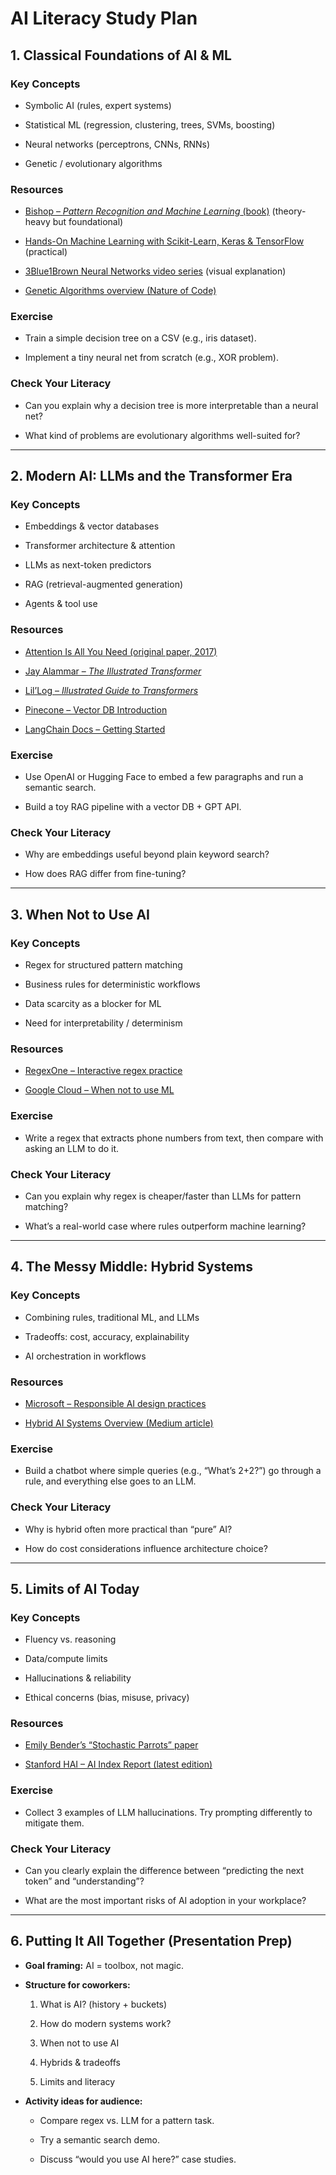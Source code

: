 
# AI Literacy Study Plan

## 1. Classical Foundations of AI & ML

### Key Concepts

- Symbolic AI (rules, expert systems)
    
- Statistical ML (regression, clustering, trees, SVMs, boosting)
    
- Neural networks (perceptrons, CNNs, RNNs)
    
- Genetic / evolutionary algorithms
    

### Resources

- [Bishop – _Pattern Recognition and Machine Learning_ (book)](https://www.microsoft.com/en-us/research/people/cmbishop/prml-book/) (theory-heavy but foundational)
    
- [Hands-On Machine Learning with Scikit-Learn, Keras & TensorFlow](https://www.oreilly.com/library/view/hands-on-machine-learning/9781098125967/) (practical)
    
- [3Blue1Brown Neural Networks video series](https://www.youtube.com/playlist?list=PLZHQObOWTQDPD3MizzM2xVFitgF8hE_ab) (visual explanation)
    
- [Genetic Algorithms overview (Nature of Code)](https://natureofcode.com/genetic-algorithms/)
    

### Exercise

- Train a simple decision tree on a CSV (e.g., iris dataset).
    
- Implement a tiny neural net from scratch (e.g., XOR problem).
    

### Check Your Literacy

- Can you explain why a decision tree is more interpretable than a neural net?
    
- What kind of problems are evolutionary algorithms well-suited for?
    

---

## 2. Modern AI: LLMs and the Transformer Era

### Key Concepts

- Embeddings & vector databases
    
- Transformer architecture & attention
    
- LLMs as next-token predictors
    
- RAG (retrieval-augmented generation)
    
- Agents & tool use
    

### Resources

- [Attention Is All You Need (original paper, 2017)](https://arxiv.org/abs/1706.03762)
    
- [Jay Alammar – _The Illustrated Transformer_](https://jalammar.github.io/illustrated-transformer/)
    
- [Lil’Log – _Illustrated Guide to Transformers_](https://lilianweng.github.io/posts/2018-06-24-attention/)
    
- [Pinecone – Vector DB Introduction](https://www.pinecone.io/learn/vector-database/)
    
- [LangChain Docs – Getting Started](https://python.langchain.com/docs/get_started/introduction)
    

### Exercise

- Use OpenAI or Hugging Face to embed a few paragraphs and run a semantic search.
    
- Build a toy RAG pipeline with a vector DB + GPT API.
    

### Check Your Literacy

- Why are embeddings useful beyond plain keyword search?
    
- How does RAG differ from fine-tuning?
    

---

## 3. When Not to Use AI

### Key Concepts

- Regex for structured pattern matching
    
- Business rules for deterministic workflows
    
- Data scarcity as a blocker for ML
    
- Need for interpretability / determinism
    

### Resources

- [RegexOne – Interactive regex practice](https://regexone.com/)
    
- [Google Cloud – When not to use ML](https://cloud.google.com/blog/products/ai-machine-learning/when-should-you-not-use-machine-learning)
    

### Exercise

- Write a regex that extracts phone numbers from text, then compare with asking an LLM to do it.
    

### Check Your Literacy

- Can you explain why regex is cheaper/faster than LLMs for pattern matching?
    
- What’s a real-world case where rules outperform machine learning?
    

---

## 4. The Messy Middle: Hybrid Systems

### Key Concepts

- Combining rules, traditional ML, and LLMs
    
- Tradeoffs: cost, accuracy, explainability
    
- AI orchestration in workflows
    

### Resources

- [Microsoft – Responsible AI design practices](https://learn.microsoft.com/en-us/azure/architecture/guide/responsible-ai/)
    
- [Hybrid AI Systems Overview (Medium article)](https://towardsdatascience.com/hybrid-ai-systems-rules-and-machine-learning-working-together-9f9a5e58e2d8)
    

### Exercise

- Build a chatbot where simple queries (e.g., “What’s 2+2?”) go through a rule, and everything else goes to an LLM.
    

### Check Your Literacy

- Why is hybrid often more practical than “pure” AI?
    
- How do cost considerations influence architecture choice?
    

---

## 5. Limits of AI Today

### Key Concepts

- Fluency vs. reasoning
    
- Data/compute limits
    
- Hallucinations & reliability
    
- Ethical concerns (bias, misuse, privacy)
    

### Resources

- [Emily Bender’s “Stochastic Parrots” paper](https://dl.acm.org/doi/10.1145/3442188.3445922)
    
- [Stanford HAI – AI Index Report (latest edition)](https://aiindex.stanford.edu/report/)
    

### Exercise

- Collect 3 examples of LLM hallucinations. Try prompting differently to mitigate them.
    

### Check Your Literacy

- Can you clearly explain the difference between “predicting the next token” and “understanding”?
    
- What are the most important risks of AI adoption in your workplace?
    

---

## 6. Putting It All Together (Presentation Prep)

- **Goal framing:** AI = toolbox, not magic.
    
- **Structure for coworkers:**
    
    1. What is AI? (history + buckets)
        
    2. How do modern systems work?
        
    3. When not to use AI
        
    4. Hybrids & tradeoffs
        
    5. Limits and literacy
        
- **Activity ideas for audience:**
    
    - Compare regex vs. LLM for a pattern task.
        
    - Try a semantic search demo.
        
    - Discuss “would you use AI here?” case studies.
        

